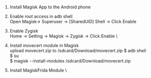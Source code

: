 1. Install Magisk App to the Android phone

2. Enable root access in adb shell   \
   Open Magisk-> Superuser -> [SharedUID] Shell -> Click Enable


3. Enable Zygisk   \
   Home -> Setting -> Magisk -> Zygisk -> Click Enable   \

5. Install movecert module in Magisk \
   upload movecert.zip to /sdcard/Download/movecert.zip
   $ adb shell   \
   $ su   \
   $ magisk --install-modules /sdcard/Download/movecert.zip



6. Install MagiskFrida Module  \
   
